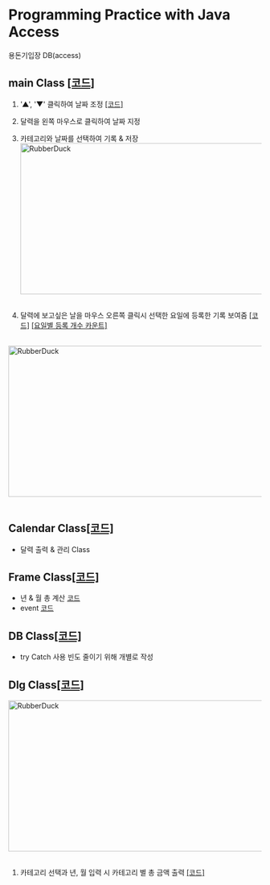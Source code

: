 # Programming Practice with Java Access

용돈기입장 DB(access) 

## main Class [[코드]](https://github.com/malvr00/java-financial_ledger/blob/main/FinancialLedger/src/financialLedger/FinancialLedgerMain.java)
1. '▲', '▼' 클릭하여 날짜 조정  [[코드]](https://github.com/malvr00/java-financial_ledger/blob/main/FinancialLedger/src/financialLedger/FinancialLedger_Frame.java#L291-L338)
2. 달력을 왼쪽 마우스로 클릭하여 날짜 지정
3. 카테고리와 날짜를 선택하여 기록 & 저장<br/>
   <img src="https://user-images.githubusercontent.com/77275513/131303653-701ee612-133f-469a-bfce-8b6b0a68b5b5.PNG" width="600px" height="300px" title="100px" alt="RubberDuck"></img><br/><br/>
   
1. 달력에 보고싶은 날을 마우스 오른쪽 클릭시 선택한 요일에 등록한 기록 보여줌 [[코드]](https://github.com/malvr00/java-financial_ledger/blob/main/FinancialLedger/src/financialLedger/FinancialLedger_Frame.java#L163-L204) [[요일별 등록 개수 카운트]](https://github.com/malvr00/java-financial_ledger/blob/main/FinancialLedger/src/financialLedger/FinancialLedger_Frame.java#L213-L235)
<br/>
   <img src="https://user-images.githubusercontent.com/77275513/131304453-1e9652c3-73a9-4d7c-9b94-cc758c94ccc2.PNG" width="600px" height="300px" title="100px" alt="RubberDuck"></img><br/><br/>

## Calendar Class[[코드]](https://github.com/malvr00/java-financial_ledger/blob/main/FinancialLedger/src/financialLedger/CalendarClass.java)
* 달력 출력 & 관리 Class

## Frame Class[[코드]](https://github.com/malvr00/java-financial_ledger/blob/main/FinancialLedger/src/financialLedger/FinancialLedger_Frame.java)
* 년 & 월 총 계산 [코드](https://github.com/malvr00/java-financial_ledger/blob/main/FinancialLedger/src/financialLedger/FinancialLedger_Frame.java#L238-L274)
* event [코드](https://github.com/malvr00/java-financial_ledger/blob/e53313572634c188b96f03c0ae385dae35fd1106/FinancialLedger/src/financialLedger/FinancialLedger_Frame.java#L290-L391)


## DB Class[[코드]](https://github.com/malvr00/java-financial_ledger/blob/main/FinancialLedger/src/financialLedger/FinancialLedger_DAO.java)
* try Catch 사용 빈도 줄이기 위해 개별로 작성


## Dlg Class[[코드]](https://github.com/malvr00/java-financial_ledger/blob/main/FinancialLedger/src/financialLedger/DlgDetail.java)
   <img src="https://user-images.githubusercontent.com/77275513/131304812-729cbca2-7806-4891-9a1f-aa4c9e8937eb.PNG" width="600px" height="300px" title="100px" alt="RubberDuck"></img><br/><br/>
1. 카테고리 선택과 년, 월 입력 시 카테고리 별 총 금액 출력 [[코드]](https://github.com/malvr00/java-financial_ledger/blob/main/FinancialLedger/src/financialLedger/DlgDetail.java#L112-L156)
